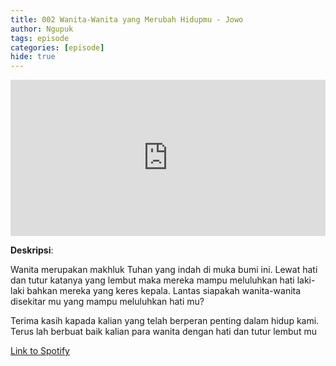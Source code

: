 ```yaml
---
title: 002 Wanita-Wanita yang Merubah Hidupmu - Jowo
author: Ngupuk
tags: episode
categories: [episode]
hide: true
---
```


<iframe src="https://open.spotify.com/embed/episode/0JRQGfaqajhkyVA5jAqRM4" width="100%" height="250" frameborder="0" allowtransparency="true" allow="encrypted-media"></iframe>

**Deskripsi**:

Wanita merupakan makhluk Tuhan yang indah di muka bumi ini.
Lewat hati dan tutur katanya yang lembut maka mereka mampu meluluhkan hati laki-laki bahkan mereka yang keres kepala.
Lantas siapakah wanita-wanita disekitar mu yang mampu meluluhkan hati mu?

Terima kasih kapada kalian yang telah berperan penting dalam hidup kami.
Terus lah berbuat baik kalian para wanita dengan hati dan tutur lembut mu

[Link to Spotify](https://open.spotify.com/episode/0JRQGfaqajhkyVA5jAqRM4)
